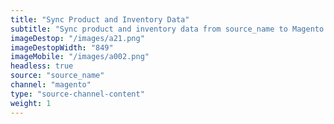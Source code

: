 ```yaml
---
title: "Sync Product and Inventory Data"
subtitle: "Sync product and inventory data from source_name to Magento."
imageDestop: "/images/a21.png"
imageDestopWidth: "849"
imageMobile: "/images/a002.png"
headless: true
source: "source_name"
channel: "magento"
type: "source-channel-content"
weight: 1
---
```

